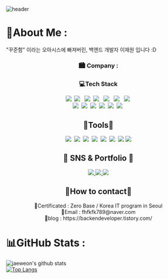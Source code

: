 ![header](https://capsule-render.vercel.app/api?type=waving&&color=0:EEFF00,100:a82da8&height=200&width=100%&section=header&text=JAEWEON_LEE&fontSize=60)<br>

 # 💫About Me :
"꾸준함" 이라는 오아시스에 빠져버린, 백엔드 개발자 이재원 입니다 :D 
<h3 align="center"> 🏙 Company : </a><br></h3>
<h3 align="center">💻Tech Stack</h3> 
   
<p align="center">
  <img src="https://img.shields.io/badge/Java-007396?style=flat-square&logo=Java&logoColor=white"/></a>&nbsp 
  <img src="https://img.shields.io/badge/html5-%23E34F26.svg?style=flat&logo=html5&logoColor=white"/></a> &nbsp
  <img src="https://img.shields.io/badge/css-1572B6?style=flat-square&logo=css3&logoColor=white"/></a>&nbsp 
  <img src="https://img.shields.io/badge/javascript-%23323330.svg?style=flat&logo=javascript&logoColor=%23F7DF1E"/></a> &nbsp
  <img src="https://img.shields.io/badge/typescript-3178C6?style=flat&logo=typescript&logoColor=%23F7DF1E"/></a> &nbsp
  <img src="https://img.shields.io/badge/jquery-0769AD?style=flat&logo=jquery&logoColor=white"></a> &nbsp
  <img src="https://img.shields.io/badge/JSON-000000?style=flat-square&logo=JSON&logoColor=white"/></a>&nbsp 
  <br> 
  <img src="https://img.shields.io/badge/spring-%236DB33F.svg?style=flat&logo=spring&logoColor=white"></a>&nbsp 
  <img src="https://img.shields.io/badge/Spring Boot-%236DB33F?style=flat&logo=Spring Boot&logoColor=white&"></a>&nbsp 
  <img src="https://img.shields.io/badge/MariaDB-003545?style=flat&logo=mariadb&logoColor=white"></a>&nbsp 
  <img src="https://img.shields.io/badge/MySQL-4479A1?style=flat-square&logo=MySQL&logoColor=white"/></a>&nbsp 
  <img src="https://img.shields.io/badge/oracle-F80000?style=flat&logo=oracle&logoColor=white"></a>&nbsp 
  <img src="https://img.shields.io/badge/apache tomcat-F8DC75?style=flat&logo=apachetomcat&logoColor=white"></a>&nbsp 
</p>



<div align="center">
<h2>🎈Tools🎈</h2>
  <img src="https://img.shields.io/badge/github-181717.svg?style=flat&logo=github&logoColor=white"></a>&nbsp 
  <img src="https://img.shields.io/badge/git-F05032.svg?style=flat&logo=git&logoColor=white"></a>&nbsp 
  <img src="https://img.shields.io/badge/Eclipse-FE7A16.svg?style=flat&logo=Eclipse&logoColor=white"></a>&nbsp 
  <img src="https://img.shields.io/badge/IntelliJIDEA-000000.svg?style=flat&logo=intellij-idea&logoColor=white"/></a>&nbsp 
  <img src="https://img.shields.io/badge/Visual%20Studio%20Code-0078d7.svg?style=flat&logo=visual-studio-code&logoColor=white"></a>&nbsp 
  <img src="https://img.shields.io/badge/Sourcetree-0052CC.svg?style=flat&logo=Sourcetree&logoColor=white"></a>&nbsp 
  <img src="https://img.shields.io/badge/Postman-FF6C37?style=flat-square&logo=Postman&logoColor=white"/>
  <img src="https://img.shields.io/badge/Amazon AWS-232F3E?style=flat-square&logo=amazonaws&logoColor=white"/>
</div>

<div align=center>
	<h2>🎨 SNS & Portfolio 🎨</h2>
	<a href="">
		<img src="https://img.shields.io/badge/Portfolio-FF3633?style=flat&logo=Micro.blog&logoColor=white" />
	</a>
	<a href="https://backendeveloper.tistory.com">
		<img src="https://img.shields.io/badge/Blog-FF9800?style=flat&logo=Blogger&logoColor=white" />
	</a>
	<a href="">
		<img src="https://img.shields.io/badge/Notion-000000?style=flat&logo=Notion&logoColor=white" />
	</a>
	<br>
</div>

<div align="center">
<h2>🎈How to contact🎈</h2>
📜Certificated : Zero Base / Korea IT program in Seoul<br>
💌Email : fhfkfk789@naver.com<br>
👀blog : https://backendeveloper.tistory.com/<br>
 </div>

# 📊GitHub Stats :
![jaeweon's github stats](https://github-readme-stats.vercel.app/api?username=jaeweon&show_icons=true)
<br>
[![Top Langs](https://github-readme-stats.vercel.app/api/top-langs/?username=jaeweon&layout=compact)](https://github.com/anuraghazra/github-readme-stats)
